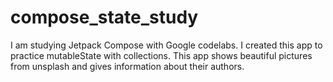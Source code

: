 # compose_state_study
I am studying Jetpack Compose with Google codelabs. I created this app to practice mutableState with collections. This app shows beautiful pictures from unsplash and gives information about their authors.
